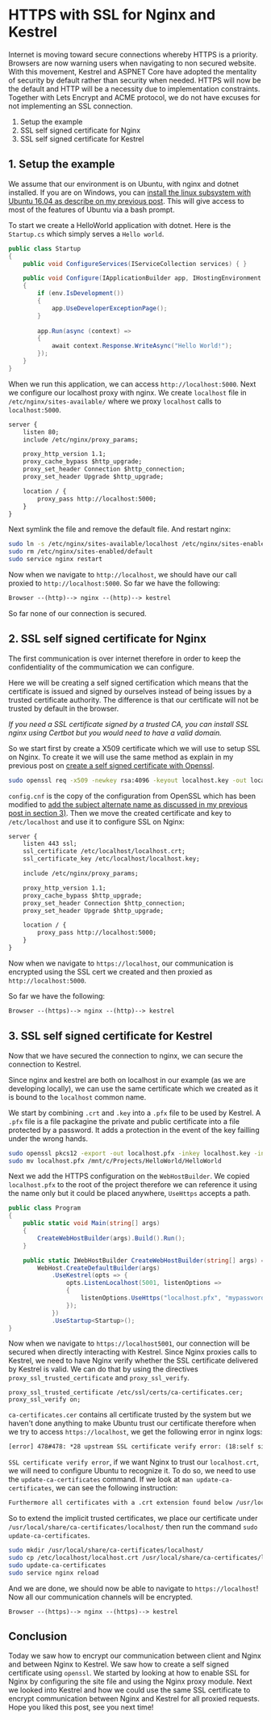 # HTTPS with SSL for Nginx and Kestrel

Internet is moving toward secure connections whereby HTTPS is a priority. Browsers are now warning users when navigating to non secured website. With this movement, Kestrel and ASPNET Core have adopted the mentality of security by default rather than security when needed. HTTPS will now be the default and HTTP will be a necessity due to implementation constraints. Together with Lets Encrypt and ACME protocol, we do not have excuses for not implementing an SSL connection.

1. Setup the example
2. SSL self signed certificate for Nginx
3. SSL self signed certificate for Kestrel

## 1. Setup the example

We assume that our environment is on Ubuntu, with nginx and dotnet installed.
If you are on Windows, you can [install the linux subsystem with Ubuntu 16.04 as describe on my previous post](https://kimsereyblog.blogspot.com/2018/03/install-dotnet-on-ubuntu-with-linux.html). This will give access to most of the features of Ubuntu via a bash prompt.

To start we create a HelloWorld application with dotnet. Here is the `Startup.cs` which simply serves a `Hello world`.

```c#
public class Startup
{
    public void ConfigureServices(IServiceCollection services) { }

    public void Configure(IApplicationBuilder app, IHostingEnvironment env)
    {
        if (env.IsDevelopment())
        {
            app.UseDeveloperExceptionPage();
        }
        
        app.Run(async (context) =>
        {
            await context.Response.WriteAsync("Hello World!");
        });
    }
}
```

When we run this application, we can access `http://localhost:5000`.
Next we configure our localhost proxy with nginx. We create `localhost` file in `/etc/nginx/sites-available/` where we proxy `localhost` calls to `localhost:5000`.

```txt
server {
    listen 80;
    include /etc/nginx/proxy_params;

    proxy_http_version 1.1;
    proxy_cache_bypass $http_upgrade;
    proxy_set_header Connection $http_connection;
    proxy_set_header Upgrade $http_upgrade;

    location / {
        proxy_pass http://localhost:5000;
    }
}
```

Next symlink the file and remove the default file. And restart nginx:

```sh
sudo ln -s /etc/nginx/sites-available/localhost /etc/nginx/sites-enabled/localhost
sudo rm /etc/nginx/sites-enabled/default
sudo service nginx restart
```

Now when we navigate to `http://localhost`, we should have our call proxied to `http://localhost:5000`. So far we have the following:

```txt
Browser --(http)--> nginx --(http)--> kestrel
```

So far none of our connection is secured.

## 2. SSL self signed certificate for Nginx

The first communication is over internet therefore in order to keep the confidentiality of the commumication we can configure.

Here we will be creating a self signed certification which means that the certificate is issued and signed by ourselves instead of being issues by a trusted certificate authority. The difference is that our certificate will not be trusted by default in the browser. 

_If you need a SSL certificate signed by a trusted CA, you can install SSL nginx using Certbot but you would need to have a valid domain._

So we start first by create a X509 certificate which we will use to setup SSL on Nginx. To create it we will use the same method as explain in my previous post on [create a self signed certificate with Openssl](https://kimsereyblog.blogspot.com/2018/07/selfsigned-certificate-for-identity.html).

```sh
sudo openssl req -x509 -newkey rsa:4096 -keyout localhost.key -out localhost.crt -days 3650 -nodes -subj "/CN=localhost" -config config.cnf
```

`config.cnf` is the copy of the configuration from OpenSSL which has been modified to [add the subject alternate name as discussed in my previous post in section 3)](https://kimsereyblog.blogspot.com/2018/07/selfsigned-certificate-for-identity.html).
Then we move the created certificate and key to `/etc/localhost` and use it to configure SSL on Nginx:

```txt
server {
    listen 443 ssl;
    ssl_certificate /etc/localhost/localhost.crt;
    ssl_certificate_key /etc/localhost/localhost.key;

    include /etc/nginx/proxy_params;

    proxy_http_version 1.1;
    proxy_cache_bypass $http_upgrade;
    proxy_set_header Connection $http_connection;
    proxy_set_header Upgrade $http_upgrade;

    location / {
        proxy_pass http://localhost:5000;
    }
}
```

Now when we navigate to `https://localhost`, our communication is encrypted using the SSL cert we created and then proxied as `http://localhost:5000`.

So far we have the following:

```txt
Browser --(https)--> nginx --(http)--> kestrel
```

## 3. SSL self signed certificate for Kestrel

Now that we have secured the connection to nginx, we can secure the connection to Kestrel.

Since nginx and kestrel are both on localhost in our example (as we are developing locally), we can use the same certificate which we created as it is bound to the `localhost` common name.

We start by combining `.crt` and `.key` into a `.pfx` file to be used by Kestrel. A `.pfx` file is a file packagine the private and public certificate into a file protected by a password. It adds a protection in the event of the key failling under the wrong hands.

```sh
sudo openssl pkcs12 -export -out localhost.pfx -inkey localhost.key -in localhost.crt -name "Localhost Self Signed - Example"
sudo mv localhost.pfx /mnt/c/Projects/HelloWorld/HelloWorld
```

Next we add the HTTPS configuration on the `WebHostBuilder`. We copied `localhost.pfx` to the root of the project therefore we can reference it using the name only but it could be placed anywhere, `UseHttps` accepts a path.

```c#
public class Program
{
    public static void Main(string[] args)
    {
        CreateWebHostBuilder(args).Build().Run();
    }

    public static IWebHostBuilder CreateWebHostBuilder(string[] args) =>
        WebHost.CreateDefaultBuilder(args)
            .UseKestrel(opts => {
                opts.ListenLocalhost(5001, listenOptions =>
                {
                    listenOptions.UseHttps("localhost.pfx", "mypassword");
                });
            })
            .UseStartup<Startup>();
}
```

Now when we navigate to `https://localhost5001`, our connection will be secured when directly interacting with Kestrel. Since Nginx proxies calls to Kestrel, we need to have Nginx verify whether the SSL certificate delivered by Kestrel is valid. We can do that by using the directives `proxy_ssl_trusted_certificate` and `proxy_ssl_verify`.

```
proxy_ssl_trusted_certificate /etc/ssl/certs/ca-certificates.cer; 
proxy_ssl_verify on;
```

`ca-certificates.cer` contains all certificate trusted by the system but we haven't done anything to make Ubuntu trust our certificate therefore when we try to access `https://localhost`, we get the following error in nginx logs:

```txt
[error] 478#478: *28 upstream SSL certificate verify error: (18:self signed certificate) while SSL handshaking to upstream, client: 127.0.0.1, server: , request: "GET / HTTP/1.1", upstream: "https://127.0.0.1:5001/", host: "localhost"
```

`SSL certificate verify error`, if we want Nginx to trust our `localhost.crt`, we will need to configure Ubuntu to recognize it. To do so, we need to use the `update-ca-certificates` command. If we look at `man update-ca-certificates`, we can see the following instruction:

```txt
Furthermore all certificates with a .crt extension found below /usr/local/share/ca-certificates are also included as implicitly trusted.
```

So to extend the implicit trusted certificates, we place our certificate under `/usr/local/share/ca-certificates/localhost/` then run the command `sudo update-ca-certificates`.

```sh
sudo mkdir /usr/local/share/ca-certificates/localhost/
sudo cp /etc/localhost/localhost.crt /usr/local/share/ca-certificates/localhost/
sudo update-ca-certificates
sudo service nginx reload
```

And we are done, we should now be able to navigate to `https://localhost`! Now all our communication channels will be encrypted.

```
Browser --(https)--> nginx --(https)--> kestrel
```

## Conclusion

Today we saw how to encrypt our communication between client and Nginx and between Nginx to Kestrel. We saw how to create a self signed certificate using `openssl`. We started by looking at how to enable SSL for Nginx by configuring the site file and using the Nginx proxy module. Next we looked into Kestrel and how we could use the same SSL certificate to encrypt communication between Nginx and Kestrel for all proxied requests. Hope you liked this post, see you next time!